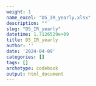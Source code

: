 ```yaml
---
weight: 1
name_excel: "D5_IR_yearly.xlsx"
description: ""
slug: "D5_IR_yearly"
datetime: 1.7126529e+09
title: D5_IR_yearly
author: ''
date: '2024-04-09'
categories: []
tags: []
archetype: codebook
output: html_document
---
```


<div class="tabcontent"></div>

